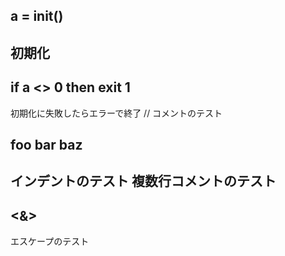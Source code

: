 a = init()
----
初期化
----
if a <> 0 then
	exit 1
----
初期化に失敗したらエラーで終了
// コメントのテスト

foo
 bar
  baz
----
インデントのテスト
複数行コメントのテスト
----
<&>
----
エスケープのテスト
